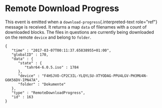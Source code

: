 Remote Download Progress
========================

This event is emitted when a `download-progress`{.interpreted-text
role="ref"} message is received. It returns a map `data` of filenames
with a count of downloaded blocks. The files in questions are currently
being downloaded on the remote `device` and belong to `folder`.

``` {.sourceCode .json}
{
   "time" : "2017-03-07T00:11:37.65838955+01:00",
   "globalID" : 170,
   "data" : {
      "state" : {
         "tahr64-6.0.5.iso" : 1784
      },
      "device" : "F4HSJVO-CP2C3IL-YLQYLSU-XTYODAG-PPU4LGV-PH3MU4N-G6K56DV-IPN47A",
      "folder" : "Dokumente"
   },
   "type" : "RemoteDownloadProgress",
   "id" : 163
}
```
